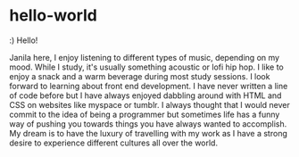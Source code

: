 # hello-world
:)
Hello! 

Janila here, I enjoy listening to different types of music, depending on my mood. While I study, it's usually something acoustic or lofi hip hop. I like to enjoy a snack and a warm beverage during most study sessions. 
I look forward to learning about front end development. I have never written a line of code before but I have always enjoyed dabbling around with HTML and CSS on websites like myspace or tumblr. 
I always thought that I would never commit to the idea of being a programmer but sometimes life has a funny way of pushing you towards things you have always wanted to accomplish. 
My dream is to have the luxury of travelling with my work as I have a strong desire to experience different cultures all over the world.
